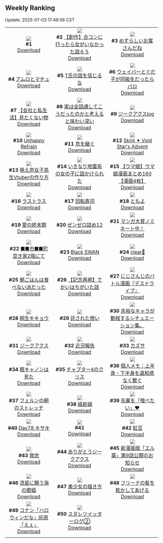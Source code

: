 ## Weekly Ranking
Update: 2025-07-03 17:48:56 CST

|      |      |      |
| :----: | :----: | :----: |
| ![](https://s.pximg.net/common/images/limit_unviewable_s.png)<br>**#1** [](https://www.pixiv.net/artworks/132022678)<br>[Download](https://s.pximg.net/common/images/limit_unviewable_s.png) | ![](https://i.pixiv.re/c/240x480/img-master/img/2025/06/27/00/40/32/132010747_p0_master1200.jpg)<br>**#2** [【創作】合コンに行ったら女がいなかった話６５](https://www.pixiv.net/artworks/132010747)<br>[Download](https://i.pixiv.re/img-original/img/2025/06/27/00/40/32/132010747_p0.png) | ![](https://i.pixiv.re/c/240x480/img-master/img/2025/06/27/07/30/02/132018020_p0_master1200.jpg)<br>**#3** [めずらしいお客さんだね](https://www.pixiv.net/artworks/132018020)<br>[Download](https://i.pixiv.re/img-original/img/2025/06/27/07/30/02/132018020_p0.jpg) |
| ![](https://i.pixiv.re/c/240x480/img-master/img/2025/06/26/00/00/04/131973943_p0_master1200.jpg)<br>**#4** [アムロとマチュ](https://www.pixiv.net/artworks/131973943)<br>[Download](https://i.pixiv.re/img-original/img/2025/06/26/00/00/04/131973943_p0.png) | ![](https://i.pixiv.re/c/240x480/img-master/img/2025/06/28/16/57/10/132067611_p0_master1200.jpg)<br>**#5** [T氏の話を信じるな](https://www.pixiv.net/artworks/132067611)<br>[Download](https://i.pixiv.re/img-original/img/2025/06/28/16/57/10/132067611_p0.jpg) | ![](https://i.pixiv.re/c/240x480/img-master/img/2025/06/27/23/07/16/132042231_p0_master1200.jpg)<br>**#6** [ウェイバーとぐだ子が同級生だったらパロ](https://www.pixiv.net/artworks/132042231)<br>[Download](https://i.pixiv.re/img-original/img/2025/06/27/23/07/16/132042231_p0.jpg) |
| ![](https://i.pixiv.re/c/240x480/img-master/img/2025/06/27/12/00/14/132022240_p0_master1200.jpg)<br>**#7** [【会社と私生活】見たくない物](https://www.pixiv.net/artworks/132022240)<br>[Download](https://i.pixiv.re/img-original/img/2025/06/27/12/00/14/132022240_p0.jpg) | ![](https://i.pixiv.re/c/240x480/img-master/img/2025/06/27/00/00/26/132008902_p0_master1200.jpg)<br>**#8** [実は全話通してこうだったのかと考えると味わい深い](https://www.pixiv.net/artworks/132008902)<br>[Download](https://i.pixiv.re/img-original/img/2025/06/27/00/00/26/132008902_p0.jpg) | ![](https://i.pixiv.re/c/240x480/img-master/img/2025/06/27/19/18/04/132032694_p0_master1200.jpg)<br>**#9** [ジークアクスlog](https://www.pixiv.net/artworks/132032694)<br>[Download](https://i.pixiv.re/img-original/img/2025/06/27/19/18/04/132032694_p0.png) |
| ![](https://i.pixiv.re/c/240x480/img-master/img/2025/06/27/19/49/35/132033764_p0_master1200.jpg)<br>**#10** [Unhappy Refrain](https://www.pixiv.net/artworks/132033764)<br>[Download](https://i.pixiv.re/img-original/img/2025/06/27/19/49/35/132033764_p0.jpg) | ![](https://i.pixiv.re/c/240x480/img-master/img/2025/06/27/00/02/44/132009237_p0_master1200.jpg)<br>**#11** [息を継ぐ](https://www.pixiv.net/artworks/132009237)<br>[Download](https://i.pixiv.re/img-original/img/2025/06/27/00/02/44/132009237_p0.png) | ![](https://i.pixiv.re/c/240x480/img-master/img/2025/06/27/18/24/43/132030895_p0_master1200.jpg)<br>**#12** [Skirk ✦  Void Star's Advent](https://www.pixiv.net/artworks/132030895)<br>[Download](https://i.pixiv.re/img-original/img/2025/06/27/18/24/43/132030895_p0.jpg) |
| ![](https://i.pixiv.re/c/240x480/img-master/img/2025/06/27/21/12/21/132037392_p0_master1200.jpg)<br>**#13** [萌え声女子高生Vtuberの作り方](https://www.pixiv.net/artworks/132037392)<br>[Download](https://i.pixiv.re/img-original/img/2025/06/27/21/12/21/132037392_p0.jpg) | ![](https://i.pixiv.re/c/240x480/img-master/img/2025/06/27/17/00/16/132028270_p0_master1200.jpg)<br>**#14** [いきなり地雷系の女の子に話かけられた](https://www.pixiv.net/artworks/132028270)<br>[Download](https://i.pixiv.re/img-original/img/2025/06/27/17/00/16/132028270_p0.jpg) | ![](https://i.pixiv.re/c/240x480/img-master/img/2025/06/27/07/30/04/132018031_p0_master1200.jpg)<br>**#15** [【ウマ娘】ウマ娘漫画まとめ160【漫画4枚】](https://www.pixiv.net/artworks/132018031)<br>[Download](https://i.pixiv.re/img-original/img/2025/06/27/07/30/04/132018031_p0.jpg) |
| ![](https://i.pixiv.re/c/240x480/img-master/img/2025/06/28/00/00/15/132044380_p0_master1200.jpg)<br>**#16** [ラストラス](https://www.pixiv.net/artworks/132044380)<br>[Download](https://i.pixiv.re/img-original/img/2025/06/28/00/00/15/132044380_p0.png) | ![](https://i.pixiv.re/c/240x480/img-master/img/2025/06/26/20/30/02/132000055_p0_master1200.jpg)<br>**#17** [回転寿司](https://www.pixiv.net/artworks/132000055)<br>[Download](https://i.pixiv.re/img-original/img/2025/06/26/20/30/02/132000055_p0.png) | ![](https://i.pixiv.re/c/240x480/img-master/img/2025/06/26/02/30/01/131978989_p0_master1200.jpg)<br>**#18** [ともよ](https://www.pixiv.net/artworks/131978989)<br>[Download](https://i.pixiv.re/img-original/img/2025/06/26/02/30/01/131978989_p0.jpg) |
| ![](https://i.pixiv.re/c/240x480/img-master/img/2025/06/28/01/55/40/132024540_p0_master1200.jpg)<br>**#19** [愛の終末期](https://www.pixiv.net/artworks/132024540)<br>[Download](https://i.pixiv.re/img-original/img/2025/06/28/01/55/40/132024540_p0.png) | ![](https://i.pixiv.re/c/240x480/img-master/img/2025/06/27/21/09/18/132037285_p0_master1200.jpg)<br>**#20** [ゼンゼロ詰め12](https://www.pixiv.net/artworks/132037285)<br>[Download](https://i.pixiv.re/img-original/img/2025/06/27/21/09/18/132037285_p0.jpg) | ![](https://i.pixiv.re/c/240x480/img-master/img/2025/06/28/12/10/25/132060174_p0_master1200.jpg)<br>**#21** [マンガ大賞ノミネート中！](https://www.pixiv.net/artworks/132060174)<br>[Download](https://i.pixiv.re/img-original/img/2025/06/28/12/10/25/132060174_p0.jpg) |
| ![](https://i.pixiv.re/c/240x480/img-master/img/2025/06/27/12/16/11/132022697_p0_master1200.jpg)<br>**#22** [■■市■■町 空き家2階にて](https://www.pixiv.net/artworks/132022697)<br>[Download](https://i.pixiv.re/img-original/img/2025/06/27/12/16/11/132022697_p0.jpg) | ![](https://i.pixiv.re/c/240x480/img-master/img/2025/06/27/00/00/21/132008874_p0_master1200.jpg)<br>**#23** [Black SWAN](https://www.pixiv.net/artworks/132008874)<br>[Download](https://i.pixiv.re/img-original/img/2025/06/27/00/00/21/132008874_p0.jpg) | ![](https://i.pixiv.re/c/240x480/img-master/img/2025/06/26/00/34/01/131975792_p0_master1200.jpg)<br>**#24** [clear🤍](https://www.pixiv.net/artworks/131975792)<br>[Download](https://i.pixiv.re/img-original/img/2025/06/26/00/34/01/131975792_p0.jpg) |
| ![](https://i.pixiv.re/c/240x480/img-master/img/2025/06/26/17/00/04/131993280_p0_master1200.jpg)<br>**#25** [朝ごはんは食べない派だった](https://www.pixiv.net/artworks/131993280)<br>[Download](https://i.pixiv.re/img-original/img/2025/06/26/17/00/04/131993280_p0.jpg) | ![](https://i.pixiv.re/c/240x480/img-master/img/2025/06/28/20/28/49/132075100_p0_master1200.jpg)<br>**#26** [【記念再掲】でかいはちがいた話](https://www.pixiv.net/artworks/132075100)<br>[Download](https://i.pixiv.re/img-original/img/2025/06/28/20/28/49/132075100_p0.jpg) | ![](https://i.pixiv.re/c/240x480/img-master/img/2025/06/27/20/01/56/132034460_p0_master1200.jpg)<br>**#27** [にじさんじのバトル漫画『デスドライブ』](https://www.pixiv.net/artworks/132034460)<br>[Download](https://i.pixiv.re/img-original/img/2025/06/27/20/01/56/132034460_p0.jpg) |
| ![](https://i.pixiv.re/c/240x480/img-master/img/2025/06/27/00/03/24/132009276_p0_master1200.jpg)<br>**#28** [桐生キキョウ](https://www.pixiv.net/artworks/132009276)<br>[Download](https://i.pixiv.re/img-original/img/2025/06/27/00/03/24/132009276_p0.jpg) | ![](https://i.pixiv.re/c/240x480/img-master/img/2025/06/27/00/20/06/132009493_p0_master1200.jpg)<br>**#29** [託された想い](https://www.pixiv.net/artworks/132009493)<br>[Download](https://i.pixiv.re/img-original/img/2025/06/27/00/20/06/132009493_p0.png) | ![](https://i.pixiv.re/c/240x480/img-master/img/2025/06/26/19/56/55/131997990_p0_master1200.jpg)<br>**#30** [余裕なキャラが動揺するシチュエーション集。](https://www.pixiv.net/artworks/131997990)<br>[Download](https://i.pixiv.re/img-original/img/2025/06/26/19/56/55/131997990_p0.jpg) |
| ![](https://i.pixiv.re/c/240x480/img-master/img/2025/06/27/18/02/28/132030204_p0_master1200.jpg)<br>**#31** [ジークアクス](https://www.pixiv.net/artworks/132030204)<br>[Download](https://i.pixiv.re/img-original/img/2025/06/27/18/02/28/132030204_p0.png) | ![](https://i.pixiv.re/c/240x480/img-master/img/2025/06/27/12/27/46/132022920_p0_master1200.jpg)<br>**#32** [近況報告](https://www.pixiv.net/artworks/132022920)<br>[Download](https://i.pixiv.re/img-original/img/2025/06/27/12/27/46/132022920_p0.jpg) | ![](https://i.pixiv.re/c/240x480/img-master/img/2025/06/27/00/00/14/132008835_p0_master1200.jpg)<br>**#33** [カズサ](https://www.pixiv.net/artworks/132008835)<br>[Download](https://i.pixiv.re/img-original/img/2025/06/27/00/00/14/132008835_p0.jpg) |
| ![](https://i.pixiv.re/c/240x480/img-master/img/2025/06/26/12/56/04/131988784_p0_master1200.jpg)<br>**#34** [軽キャノンは見た](https://www.pixiv.net/artworks/131988784)<br>[Download](https://i.pixiv.re/img-original/img/2025/06/26/12/56/04/131988784_p0.jpg) | ![](https://i.pixiv.re/c/240x480/img-master/img/2025/06/27/23/36/38/132043420_p0_master1200.jpg)<br>**#35** [チャプター4のクリス](https://www.pixiv.net/artworks/132043420)<br>[Download](https://i.pixiv.re/img-original/img/2025/06/27/23/36/38/132043420_p0.png) | ![](https://i.pixiv.re/c/240x480/img-master/img/2025/06/28/06/00/09/132052850_p0_master1200.jpg)<br>**#36** [個人メモ：上半身・下半身を違和感なく繋ぐ](https://www.pixiv.net/artworks/132052850)<br>[Download](https://i.pixiv.re/img-original/img/2025/06/28/06/00/09/132052850_p0.jpg) |
| ![](https://i.pixiv.re/c/240x480/img-master/img/2025/06/26/00/00/20/131974080_p0_master1200.jpg)<br>**#37** [フェルンの朝のストレッチ](https://www.pixiv.net/artworks/131974080)<br>[Download](https://i.pixiv.re/img-original/img/2025/06/26/00/00/20/131974080_p0.png) | ![](https://i.pixiv.re/c/240x480/img-master/img/2025/06/27/07/04/43/132017621_p0_master1200.jpg)<br>**#38** [絡新婦](https://www.pixiv.net/artworks/132017621)<br>[Download](https://i.pixiv.re/img-original/img/2025/06/27/07/04/43/132017621_p0.jpg) | ![](https://i.pixiv.re/c/240x480/img-master/img/2025/06/27/17/02/28/132028371_p0_master1200.jpg)<br>**#39** [先輩を「喰べたい」❤](https://www.pixiv.net/artworks/132028371)<br>[Download](https://i.pixiv.re/img-original/img/2025/06/27/17/02/28/132028371_p0.jpg) |
| ![](https://i.pixiv.re/c/240x480/img-master/img/2025/06/26/00/45/30/131976216_p0_master1200.jpg)<br>**#40** [Day78 キサキ](https://www.pixiv.net/artworks/131976216)<br>[Download](https://i.pixiv.re/img-original/img/2025/06/26/00/45/30/131976216_p0.jpg) | ![](https://s.pximg.net/common/images/limit_unviewable_s.png)<br>**#41** [](https://www.pixiv.net/artworks/132009956)<br>[Download](https://s.pximg.net/common/images/limit_unviewable_s.png) | ![](https://i.pixiv.re/c/240x480/img-master/img/2025/06/27/00/00/09/132008793_p0_master1200.jpg)<br>**#42** [紅豆](https://www.pixiv.net/artworks/132008793)<br>[Download](https://i.pixiv.re/img-original/img/2025/06/27/00/00/09/132008793_p0.jpg) |
| ![](https://i.pixiv.re/c/240x480/img-master/img/2025/06/26/12/21/58/131988184_p0_master1200.jpg)<br>**#43** [救世](https://www.pixiv.net/artworks/131988184)<br>[Download](https://i.pixiv.re/img-original/img/2025/06/26/12/21/58/131988184_p0.jpg) | ![](https://i.pixiv.re/c/240x480/img-master/img/2025/06/27/00/21/04/132009977_p0_master1200.jpg)<br>**#44** [ありがとうジークアクス](https://www.pixiv.net/artworks/132009977)<br>[Download](https://i.pixiv.re/img-original/img/2025/06/27/00/21/04/132009977_p0.jpg) | ![](https://i.pixiv.re/c/240x480/img-master/img/2025/06/27/15/51/00/132026759_p0_master1200.jpg)<br>**#45** [新漫画版「エル薬」第9話公開のお知らせ](https://www.pixiv.net/artworks/132026759)<br>[Download](https://i.pixiv.re/img-original/img/2025/06/27/15/51/00/132026759_p0.jpg) |
| ![](https://i.pixiv.re/c/240x480/img-master/img/2025/06/27/20/28/08/132035502_p0_master1200.jpg)<br>**#46** [流星に願う海の歌姫](https://www.pixiv.net/artworks/132035502)<br>[Download](https://i.pixiv.re/img-original/img/2025/06/27/20/28/08/132035502_p0.jpg) | ![](https://i.pixiv.re/c/240x480/img-master/img/2025/06/28/18/00/00/132069402_p0_master1200.jpg)<br>**#47** [美少女の描き方](https://www.pixiv.net/artworks/132069402)<br>[Download](https://i.pixiv.re/img-original/img/2025/06/28/18/00/00/132069402_p0.png) | ![](https://i.pixiv.re/c/240x480/img-master/img/2025/06/27/17/06/48/132028477_p0_master1200.jpg)<br>**#48** [フリーナの髪を乾かしてあげる](https://www.pixiv.net/artworks/132028477)<br>[Download](https://i.pixiv.re/img-original/img/2025/06/27/17/06/48/132028477_p0.jpg) |
| ![](https://i.pixiv.re/c/240x480/img-master/img/2025/06/27/18/42/51/132031498_p0_master1200.jpg)<br>**#49** [コナン「ハロウィンだな」灰原「えぇ」](https://www.pixiv.net/artworks/132031498)<br>[Download](https://i.pixiv.re/img-original/img/2025/06/27/18/42/51/132031498_p0.jpg) | ![](https://i.pixiv.re/c/240x480/img-master/img/2025/07/03/14/38/20/132080590_p0_master1200.jpg)<br>**#50** [スタレツイッターログ②](https://www.pixiv.net/artworks/132080590)<br>[Download](https://i.pixiv.re/img-original/img/2025/07/03/14/38/20/132080590_p0.png) |
|      |
